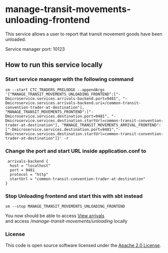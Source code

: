 
# manage-transit-movements-unloading-frontend

This service allows a user to report that transit movement goods have been unloaded.

Service manager port: 10123

## How to run this service locally

### Start service manager with the following command
    sm --start CTC_TRADERS_PRELODGE --appendArgs '{"MANAGE_TRANSIT_MOVEMENTS_UNLOADING_FRONTEND":["-Dmicroservice.services.arrivals-backend.port=9481", "-Dmicroservice.services.arrivals-backend.uri=/common-transit-convention-trader-at-destination"], "MANAGE_TRANSIT_MOVEMENTS_FRONTEND":["-Dmicroservice.services.destination.port=9481", "-Dmicroservice.services.destination.startUrl=common-transit-convention-trader-at-destination"], "MANAGE_TRANSIT_MOVEMENTS_ARRIVAL_FRONTEND":["-Dmicroservice.services.destination.port=9481","-Dmicroservice.services.destination.startUrl=common-transit-convention-trader-at-destination"]}' -r

### Change the port and start URL inside application.conf to
     arrivals-backend {
      host = "localhost"
      port = 9481
      protocol = "http"
      startUrl = "common-transit-convention-trader-at-destination"
    }
    

### Stop Unloading frontend and start this with sbt instead
    sm --stop MANAGE_TRANSIT_MOVEMENTS_UNLOADING_FRONTEND

You now should be able to access [View arrivals]("http://localhost:9485/manage-transit-movements/view-arrivals")  
and access */manage-transit-movements/unloading* locally
    
### License

This code is open source software licensed under the [Apache 2.0 License]("http://www.apache.org/licenses/LICENSE-2.0.html").

